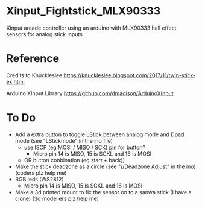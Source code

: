 # Xinput_Fightstick_MLX90333
Xinput arcade controller using an arduino with MLX90333 hall effect sensors for analog stick inputs

# Reference
Credits to Knuckleslee
https://knuckleslee.blogspot.com/2017/11/twin-stick-ex.html

Arduino XInput Library
https://github.com/dmadison/ArduinoXInput

# To Do
- Add a extra button to toggle LStick between analog mode and Dpad mode (see "LStickmode" in the ino file) 
  * use ISCP (eg MOSI / MISO / SCK) pin for button?
    * Micro pin 14 is MISO, 15 is SCKL and 16 is MOSI
  * OR button conbination (eg start + back))
- Make the stick deadzone as a circle (see "//Deadzone Adjust" in the ino) (coders plz help me) 
- RGB leds (WS2812) 
    * Micro pin 14 is MISO, 15 is SCKL and 16 is MOSI
- Make a 3d printed mount to fix the sensor on to a sanwa stick (I have a clone) (3d modellers plz help me) 

